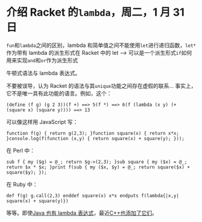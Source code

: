 # 介绍 Racket 的`lambda`，周二，1 月 31 日

`fun`和`lambda`之间的区别，lambda 和简单值之间不能使用`let`进行递归函数，`let*`作为带有 lambda 的派生形式在 Racket 中的 let –> 可以是一个派生形式`if`如何用来实现`and`和`or`作为派生形式

牛顿式语法与 lambda 表达式。

不要被误导，认为 Racket 的语法与其`unique`功能之间存在虚假的联系... 事实上，它不是唯一具有此功能的语言。例如，这个：

```
(define (f g) (g 2 3))(f +) ==> 5(f *) ==> 6(f (lambda (x y) (+ (square x) (square y)))) ==> 13
```

可以像这样用 JavaScript 写：

```
function f(g) { return g(2,3); }function square(x) { return x*x; }console.log(f(function (x,y) { return square(x) + square(y); }));
```

在 Perl 中：

```
sub f { my ($g) = @_; return $g->(2,3); }sub square { my ($x) = @_; return $x * $x; }print f(sub { my ($x, $y) = @_; return square($x) + square($y); });
```

在 Ruby 中：

```
def f(g) g.call(2,3) enddef square(x) x*x endputs f(lambda{|x,y| square(x) + square(y)})
```

等等。即使[Java 也有 lambda 表达式](http://www.drdobbs.com/jvm/lambda-expressions-in-java-8/240166764)，最近[C++也添加了它们](http://www.cprogramming.com/c++11/c++11-lambda-closures.html)。
